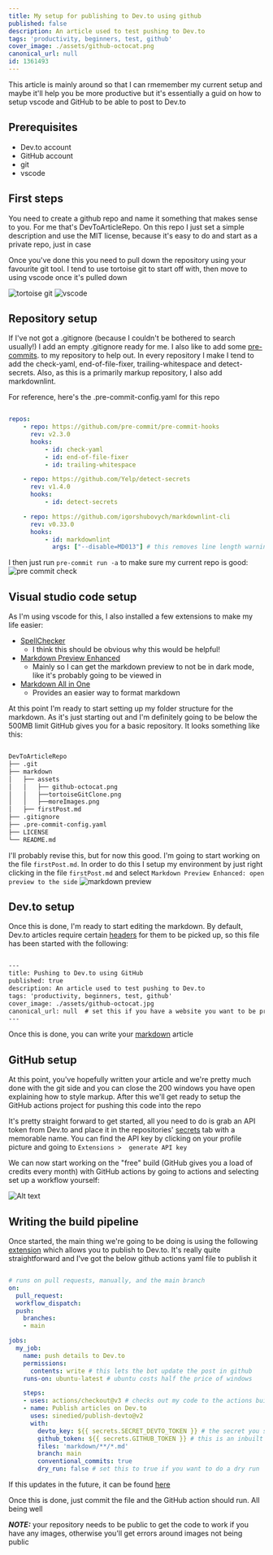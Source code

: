 ```yaml
---
title: My setup for publishing to Dev.to using github
published: false
description: An article used to test pushing to Dev.to
tags: 'productivity, beginners, test, github'
cover_image: ./assets/github-octocat.png
canonical_url: null
id: 1361493
---
```


This article is mainly around so that I can rmemember my current setup and maybe it'll help you be more productive but it's essentially a guid on how to setup vscode and GitHub to be able to post to Dev.to

## Prerequisites

- Dev.to account
- GitHub account
- git
- vscode

## First steps

You need to create a github repo and name it something that makes sense to you. For me that's DevToArticleRepo. On this repo I just set a simple description and use the MIT license, because it's easy to do and start as a private repo, just in case

Once you've done this you need to pull down the repository using your favourite git tool.  I tend to use tortoise git to start off with, then move to using vscode once it's pulled down

![tortoise git](assets/tortoiseGitClone.png)
![vscode](assets/vscodeGitcommit.png)

## Repository setup

If I've not got a .gitignore (because I couldn't be bothered to search usually!) I add an empty .gitignore ready for me. I also like to add some [pre-commits](https://pre-commit.com/).  to my repository to help out.  In every repository I make I tend to add the check-yaml,  end-of-file-fixer, trailing-whitespace and detect-secrets.  Also, as this is a primarily markup repository, I also add markdownlint.

For reference, here's the .pre-commit-config.yaml for this repo

```yaml

repos:
    - repo: https://github.com/pre-commit/pre-commit-hooks
      rev: v2.3.0
      hooks:
          - id: check-yaml
          - id: end-of-file-fixer
          - id: trailing-whitespace

    - repo: https://github.com/Yelp/detect-secrets
      rev: v1.4.0
      hooks:
          - id: detect-secrets

    - repo: https://github.com/igorshubovych/markdownlint-cli
      rev: v0.33.0
      hooks:
          - id: markdownlint
            args: ["--disable=MD013"] # this removes line length warnings

```

I then just run `pre-commit run -a` to make sure my current repo is good:
![pre commit check](assets/preCommitCheck.png)

## Visual studio code setup

As I'm using vscode for this, I also installed a few extensions to make my life easier:

- [SpellChecker](https://marketplace.visualstudio.com/items?itemName=swyphcosmo.spellchecker)
  - I think this should be obvious why this would be helpful!
- [Markdown Preview Enhanced](https://marketplace.visualstudio.com/items?itemName=shd101wyy.markdown-preview-enhanced)
  - Mainly so I can get the markdown preview to not be in dark mode, like it's probably going to be viewed in
- [Markdown All in One](https://marketplace.visualstudio.com/items?itemName=yzhang.markdown-all-in-one)
  - Provides an easier way to format markdown

At this point I'm ready to start setting up my folder structure for the markdown.  As it's just starting out and I'm definitely going to be below the 500MB limit GitHub gives you for a basic repository. It looks something like this:

```markdown

DevToArticleRepo
├── .git
├── markdown
│   ├── assets
│   │   ├── github-octocat.png
│   │   ├──tortoiseGitClone.png
│   │   ├──moreImages.png
│   ├── firstPost.md
├── .gitignore
├── .pre-commit-config.yaml
├── LICENSE
└── README.md

```

I'll probably revise this, but for now this good. I'm going to start working on the file `firstPost.md`. In order to do this I setup my environment by just right clicking in the file `firstPost.md` and select `Markdown Preview Enhanced: open preview to the side`
![markdown preview](assets/markdownPreview.png)

## Dev.to setup

Once this is done, I'm ready to start editing the markdown. By default, Dev.to articles require certain [headers](https://github.com/sinedied/devto-github-template/blob/main/posts/example.md) for them to be picked up, so this file has been started with the following:

```markdown

---
title: Pushing to Dev.to using GitHub
published: true
description: An article used to test pushing to Dev.to
tags: 'productivity, beginners, test, github'
cover_image: ./assets/github-octocat.jpg
canonical_url: null  # set this if you have a website you want to be promoted
---

```

Once this is done, you can write your [markdown](https://github.com/adam-p/markdown-here/wiki/Markdown-Cheatsheet) article

## GitHub setup

At this point, you've hopefully written your article and we're pretty much done with the git side and you can close the 200 windows you have open explaining how to style markup. After this we'll get ready to setup the GitHub actions project for pushing this code into the repo

It's pretty straight forward to get started, all you need to do is grab an API token from Dev.to and place it in the repositories' [secrets](https://docs.github.com/en/actions/security-guides/encrypted-secrets) tab with a memorable name.  You can find the API key by clicking on your profile picture and going to `Extensions >  generate API key`

We can now start working on the "free" build (GitHub gives you a load of credits every month) with GitHub actions by going to actions and selecting set up a workflow yourself:

![Alt text](assets/githubActionsSetup.png)

## Writing the build pipeline

Once started, the main thing we're going to be doing is using the following [extension](https://github.com/marketplace/actions/publish-to-dev-to) which allows you to publish to Dev.to.  It's really quite straightforward and I've got the below github actions yaml file to publish it

```yaml

# runs on pull requests, manually, and the main branch
on:
  pull_request:
  workflow_dispatch:
  push:
    branches:
    - main

jobs:
  my_job:
    name: push details to Dev.to
    permissions:
      contents: write # this lets the bot update the post in github
    runs-on: ubuntu-latest # ubuntu costs half the price of windows

    steps:
    - uses: actions/checkout@v3 # checks out my code to the actions build
    - name: Publish articles on Dev.to
      uses: sinedied/publish-devto@v2
      with:
        devto_key: ${{ secrets.SECRET_DEVTO_TOKEN }} # the secret you setup
        github_token: ${{ secrets.GITHUB_TOKEN }} # this is an inbuilt secret by github
        files: 'markdown/**/*.md'
        branch: main
        conventional_commits: true
        dry_run: false # set this to true if you want to do a dry run

```

If this updates in the future, it can be found [here](https://github.com/jlewis92/DevToArticleRepo/blob/main/.github/workflows/main.yml)

Once this is done, just commit the file and the GitHub action should run.  All being well

**_NOTE:_** your repository needs to be public to get the code to work if you have any images, otherwise you'll get errors around images not being public
